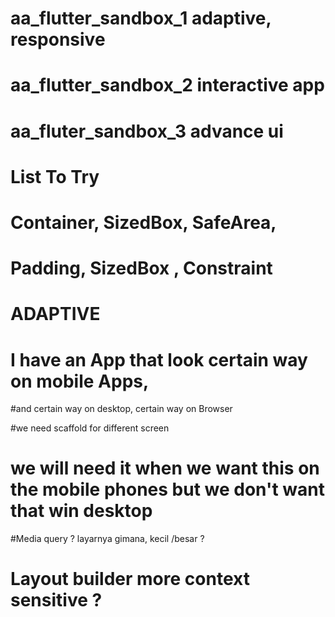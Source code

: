 # aa_flutter_sandbox_1 adaptive, responsive
# aa_flutter_sandbox_2 interactive app 
# aa_fluter_sandbox_3 advance ui
# List To Try
# Container, SizedBox, SafeArea, 
# Padding, SizedBox , Constraint 
#


# ADAPTIVE 
# I have an App that look certain way on mobile Apps, 
#and certain way on desktop, certain way on Browser

#we need scaffold for different screen
# we will need it when we want this on the mobile phones but we don't want that win desktop
#Media query ? layarnya gimana, kecil /besar ?
# Layout builder more context sensitive ? 